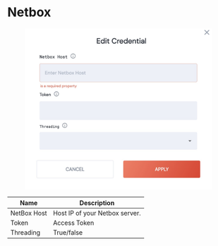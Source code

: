 # Netbox

<figure><img src="../../.gitbook/assets/Screenshot 2023-04-11 at 10.12.07 (1).jpg" alt=""><figcaption></figcaption></figure>

| Name        | Description                    |
| ----------- | ------------------------------ |
| NetBox Host | Host IP of your Netbox server. |
| Token       | Access Token                   |
| Threading   | True/false                     |
